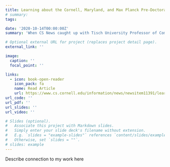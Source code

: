 ```yaml
---
title: Learning about the Cornell, Maryland, and Max Planck Pre-Doctoral Research School (CMMRS) from Lorenzo Alvisi
# summary: 
tags:

date: '2020-10-14T00:00:00Z'
summary: 'When CS News caught up with Tisch University Professor of Computer Science, Lorenzo Alvisi, to learn about his work on a sponsored pre-doctoral research summer school that he runs in collaboration with an international team, not surprisingly, he has the recent or prospective undergraduate student in mind: “You have chosen to major in CS. Great choice—so many opportunities! But what do you want to do in ten years? And who do you want to be?'

# Optional external URL for project (replaces project detail page).
external_link: ''

image:
  caption: ''
  focal_point: ''

links:
  - icon: book-open-reader
    icon_pack: fa
    name: Read Article
    url: https://www.cs.cornell.edu/information/news/newsitem11391/learning-about-cornell-maryland-and-max-planck-pre-doctoral-research
url_code: ''
url_pdf: ''
url_slides: ''
url_video: ''

# Slides (optional).
#   Associate this project with Markdown slides.
#   Simply enter your slide deck's filename without extension.
#   E.g. `slides = "example-slides"` references `content/slides/example-slides.md`.
#   Otherwise, set `slides = ""`.
# slides: example
---
```

Describe connection to my work here